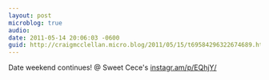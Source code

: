 ```yaml
---
layout: post
microblog: true
audio: 
date: 2011-05-14 20:06:03 -0600
guid: http://craigmcclellan.micro.blog/2011/05/15/t69584296322674689.html
---
```

Date weekend continues!  @ Sweet Cece's [instagr.am/p/EQhjY/](http://instagr.am/p/EQhjY/)
